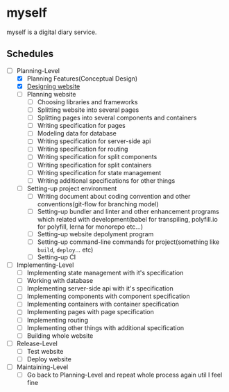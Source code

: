 # myself

myself is a digital diary service.

## Schedules

- [ ] Planning-Level
  - [x] Planning Features(Conceptual Design)
  - [x] [Designing website](https://github.com/ENvironmentSet/myself/blob/master/docs/site-design.md)
  - [ ] Planning website
    - [ ] Choosing libraries and frameworks
    - [ ] Splitting website into several pages
    - [ ] Splitting pages into several components and containers
    - [ ] Writing specification for pages
    - [ ] Modeling data for database
    - [ ] Writing specification for server-side api
    - [ ] Writing specification for routing
    - [ ] Writing specification for split components
    - [ ] Writing specification for split containers
    - [ ] Writing specification for state management
    - [ ] Writing additional specifications for other things
  - [ ] Setting-up project environment
    - [ ] Writing document about coding convention and other conventions(git-flow for branching model)
    - [ ] Setting-up bundler and linter and other enhancement programs which related with development(babel for transpiling, polyfill.io for polyfill, lerna for monorepo etc...)
    - [ ] Setting-up website depolyment program
    - [ ] Setting-up command-line commands for project(something like `build`, `deploy`... etc)
    - [ ] Setting-up CI
- [ ] Implementing-Level
  - [ ] Implementing state management with it's specification
  - [ ] Working with database
  - [ ] Implementing server-side api with it's specification
  - [ ] Implementing components with component specification
  - [ ] Implementing containers with container specification
  - [ ] Implementing pages with page specification
  - [ ] Implementing routing
  - [ ] Implementing other things with additional specification
  - [ ] Building whole website
- [ ] Release-Level
  - [ ] Test website
  - [ ] Deploy website
- [ ] Maintaining-Level
  - [ ] Go back to Planning-Level and repeat whole process again util I feel fine
